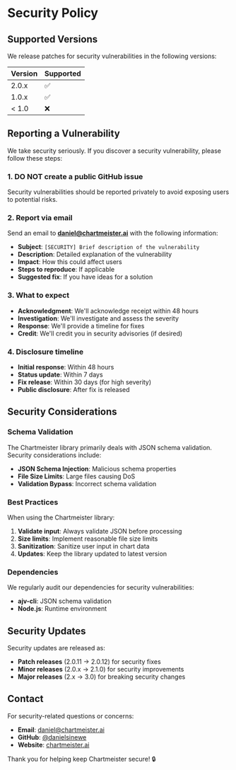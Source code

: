# Security Policy

## Supported Versions

We release patches for security vulnerabilities in the following versions:

| Version | Supported          |
| ------- | ------------------ |
| 2.0.x   | :white_check_mark: |
| 1.0.x   | :white_check_mark: |
| < 1.0   | :x:                |

## Reporting a Vulnerability

We take security seriously. If you discover a security vulnerability, please follow these steps:

### 1. **DO NOT** create a public GitHub issue

Security vulnerabilities should be reported privately to avoid exposing users to potential risks.

### 2. Report via email

Send an email to **daniel@chartmeister.ai** with the following information:

- **Subject**: `[SECURITY] Brief description of the vulnerability`
- **Description**: Detailed explanation of the vulnerability
- **Impact**: How this could affect users
- **Steps to reproduce**: If applicable
- **Suggested fix**: If you have ideas for a solution

### 3. What to expect

- **Acknowledgment**: We'll acknowledge receipt within 48 hours
- **Investigation**: We'll investigate and assess the severity
- **Response**: We'll provide a timeline for fixes
- **Credit**: We'll credit you in security advisories (if desired)

### 4. Disclosure timeline

- **Initial response**: Within 48 hours
- **Status update**: Within 7 days
- **Fix release**: Within 30 days (for high severity)
- **Public disclosure**: After fix is released

## Security Considerations

### Schema Validation

The Chartmeister library primarily deals with JSON schema validation. Security considerations include:

- **JSON Schema Injection**: Malicious schema properties
- **File Size Limits**: Large files causing DoS
- **Validation Bypass**: Incorrect schema validation

### Best Practices

When using the Chartmeister library:

1. **Validate input**: Always validate JSON before processing
2. **Size limits**: Implement reasonable file size limits
3. **Sanitization**: Sanitize user input in chart data
4. **Updates**: Keep the library updated to latest version

### Dependencies

We regularly audit our dependencies for security vulnerabilities:

- **ajv-cli**: JSON schema validation
- **Node.js**: Runtime environment

## Security Updates

Security updates are released as:

- **Patch releases** (2.0.11 → 2.0.12) for security fixes
- **Minor releases** (2.0.x → 2.1.0) for security improvements
- **Major releases** (2.x → 3.0) for breaking security changes

## Contact

For security-related questions or concerns:

- **Email**: daniel@chartmeister.ai
- **GitHub**: [@danielsinewe](https://github.com/danielsinewe)
- **Website**: [chartmeister.ai](https://chartmeister.ai)

Thank you for helping keep Chartmeister secure! 🔒
